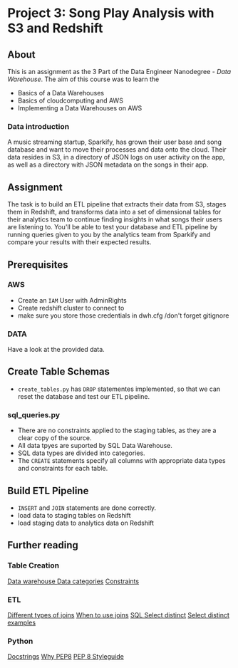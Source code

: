 # Project 3: Song Play Analysis with S3 and Redshift

## About

This is an assignment as the 3 Part of the Data Engineer Nanodegree -  *Data Warehouse*.
The aim of this course was to learn the
- Basics of a Data Warehouses
- Basics of cloudcomputing and AWS
- Implementing a Data Warehouses on AWS

### Data introduction 
A music streaming startup, Sparkify, has grown their user base and song database and want to move their processes and data onto the cloud. Their data resides in S3, in a directory of JSON logs on user activity on the app, as well as a directory with JSON metadata on the songs in their app.

## Assignment
The task is to build an ETL pipeline that extracts their data from S3, stages them in Redshift, and transforms data into a set of dimensional tables for their analytics team to continue finding insights in what songs their users are listening to. You'll be able to test your database and ETL pipeline by running queries given to you by the analytics team from Sparkify and compare your results with their expected results.


## Prerequisites
### AWS
- Create an `IAM` User with AdminRights 
- Create redshift cluster to connect to
- make sure you store those credentials in dwh.cfg /don't forget gitignore

### DATA
Have a look at the provided data.


## Create Table Schemas


- `create_tables.py` has `DROP` statementes implemented, so that we can reset the database and test our ETL pipeline.

### sql_queries.py
- There are no constraints applied to the staging tables, as they are a clear copy of the source.
- All data tpyes are suported by SQL Data Warehouse.
- SQL data types are divided into categories.
- The `CREATE` statements specify all columns with appropriate data types and constraints for each table.


## Build ETL Pipeline
- `INSERT` and `JOIN` statements are done correctly.
- load data to staging tables on Redshift
- load staging data to analytics data on Redshift


## Further reading
### Table Creation
[Data warehouse ](https://github.com/Huachao/azure-content/blob/master/articles/sql-data-warehouse/sql-data-warehouse-develop-table-design.md)
[Data categories](https://www.journaldev.com/16774/sql-data-types)
[Constraints](https://www.nuwavesolutions.com/constraints-and-indexes/)

### ETL
[Different types of joins](https://www.dofactory.com/sql/join)
[When to use joins](https://chartio.com/resources/tutorials/sql-joins-explained/)
[SQL Select distinct](https://www.dofactory.com/sql/select-distinct)
[Select distinct examples](http://www.mysqltutorial.org/mysql-distinct.aspx)

### Python
[Docstrings](https://www.python.org/dev/peps/pep-0257/)
[Why PEP8](https://realpython.com/python-pep8/)
[PEP 8 Styleguide](http://pep8online.com/)